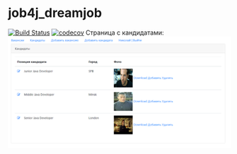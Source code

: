 # job4j_dreamjob
[![Build Status](https://app.travis-ci.com/NikolayPol/job4j_tracker.svg?branch=master)](https://app.travis-ci.com/NikolayPol/job4j_tracker)
[![codecov](https://codecov.io/gh/NikolayPol/job4j_dreamjob/branch/master/graph/badge.svg?token=G98RG4C7KB)](https://codecov.io/gh/NikolayPol/job4j_dreamjob)
Страница с кандидатами:
![alt text](src/main/resources/images/dreamjob1.png)